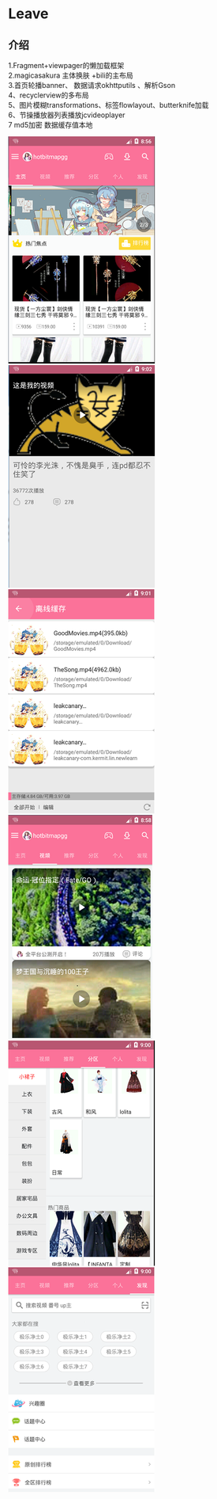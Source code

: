 # Leave

## 介绍
1.Fragment+viewpager的懒加载框架<br>
2.magicasakura 主体换肤 +bili的主布局<br>
3.首页轮播banner、 数据请求okhttputils 、解析Gson<br>
4、recyclerview的多布局<br>
5、图片模糊transformations、标签flowlayout、butterknife加载<br>
6、节操播放器列表播放jcvideoplayer<br>
7 md5加密 数据缓存值本地<br>

![](https://github.com/LinKermit/Leave/raw/master/screen/主页.PNG)
![](https://github.com/LinKermit/Leave/raw/master/screen/详情.PNG)
![](https://github.com/LinKermit/Leave/raw/master/screen/下载.PNG)
![](https://github.com/LinKermit/Leave/raw/master/screen/视频.PNG)
![](https://github.com/LinKermit/Leave/raw/master/screen/分区.PNG)
![](https://github.com/LinKermit/Leave/raw/master/screen/发现.PNG)
